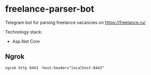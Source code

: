 # freelance-parser-bot
Telegram bot for parsing freelance vacancies on https://freelance.ru/

Technology stack:
- Asp.Net Core

## Ngrok
```shell
ngrok http 8443 -host-header="localhost:8443"
```
